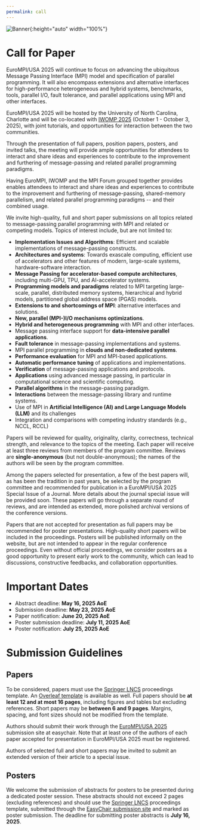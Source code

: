 ```yaml
---
permalink: call
---
```


![Banner](/assets/Charlotte1.png){:height="auto" width="100%"}

<h1>Call for Paper</h1>

<div class="text-justify conference-text">

<p>EuroMPI/USA 2025 will continue to focus on advancing the ubiquitous Message Passing Interface (MPI) model and specification of parallel programming. It will also encompass extensions and alternative interfaces for high-performance heterogeneous and hybrid systems, benchmarks, tools, parallel I/O, fault tolerance, and parallel applications using MPI and other interfaces.</p>  

<p>EuroMPI/USA 2025 will be hosted by the University of North Carolina, Charlotte and will be co-located with <a href="https://www.iwomp.org/">IWOMP 2025</a> (October 1 - October 3, 2025), with joint tutorials, and opportunities for interaction between the two communities.</p>

<p>Through the presentation of full papers, position papers, posters, and invited talks, the meeting will provide ample opportunities for attendees to interact and share ideas and experiences to contribute to the improvement and furthering of message-passing and related parallel programming paradigms.</p>

<p>Having EuroMPI, IWOMP and the MPI Forum grouped together provides enables attendees to interact and share ideas and experiences to contribute to the improvement and furthering of message-passing, shared-memory parallelism, and related parallel programming paradigms -- and their combined usage.</p>



<p>We invite high-quality, full and short paper submissions on all topics related to message-passing parallel programming with MPI and related or competing models. Topics of interest include, but are not limited to:</p>

<ul>
<li> <b>Implementation Issues and Algorithms</b>: Efficient and scalable implementations of message-passing constructs.</li>
<li> <b>Architectures and systems</b>: Towards exascale computing, efficient use of accelerators and other features of modern, large-scale systems, hardware-software interaction.</li>
<li> <b>Message Passing for accelerator-based compute architectures</b>, including multi-GPU, TPU, and AI-accelerator systems.</li>
<li> <b>Programming models and paradigms</b> related to MPI targeting large-scale, parallel, distributed memory systems, hierarchical and hybrid models, partitioned global address space (PGAS) models.</li>
<li> <b>Extensions to and shortcomings of MPI</b>: alternative interfaces and solutions.</li>
<li> <b>New, parallel (MPI-)I/O mechanisms optimizations</b>.</li>
<li> <b>Hybrid and heterogeneous programming</b> with MPI and other interfaces.</li>
<li> Message passing interface support for <b>data-intensive parallel applications</b>.</li>
<li> <b>Fault tolerance</b> in message-passing implementations and systems.</li>
<li> MPI parallel programming in <b>clouds and non-dedicated systems</b>.</li>
<li> <b>Performance evaluation</b> for MPI and MPI-based applications.</li>
<li> <b>Automatic performance tuning</b> of applications and implementations.</li>
<li> <b>Verification</b> of message-passing applications and protocols.</li>
<li> <b>Applications</b> using advanced message passing, in particular in computational science and scientific computing.</li>
<li> <b>Parallel algorithms</b> in the message-passing paradigm.</li>
<li> <b>Interactions</b> between the message-passing library and runtime systems.</li>
<li> Use of MPI in <b>Artificial Intelligence (AI) and Large Language Models (LLM)</b> and its challenges</li>
<li> Integration and comparisons with competing industry standards (e.g., NCCL, RCCL)</li>
</ul>


<p>Papers will be reviewed for quality, originality, clarity, correctness, technical strength, and relevance to the topics of the meeting. Each paper will receive at least three reviews from members of the program committee. Reviews are <b>single-anonymous</b> (but not double-anonymous); the names of the authors will be seen by the program committee.</p>

<p>Among the papers selected for presentation, a few of the best papers will, as has been the tradition in past years, be selected by the program committee and recommended for publication in a EuroMPI/USA 2025 Special Issue of a Journal. More details about the journal special issue will be provided soon. These papers will go through a separate round of reviews, and are intended as extended, more polished archival versions of the conference versions.</p>

<p>Papers that are not accepted for presentation as full papers may be recommended for poster presentations. High-quality short papers will be included in the proceedings. Posters will be published informally on the website, but are not intended to appear in the regular conference proceedings. Even without official proceedings, we consider posters as a good opportunity to present early work to the community, which can lead to discussions, constructive feedbacks, and collaboration opportunities.</p>



<h1>Important Dates</h1>
<ul>
<li> Abstract deadline: <b>May 16, 2025 AoE</b></li>
<li> Submission deadline: <b>May 23, 2025 AoE</b></li>
<li> Paper notification: <b>June 20, 2025 AoE</b></li>
<li> Poster submission deadline: <b> July 11, 2025 AoE</b></li>
<li> Poster notification: <b>July 25, 2025 AoE</b></li>
<!-- <li> Camera-ready version: TBD</li> -->
</ul>


<h1>Submission Guidelines</h1>

<h2>Papers</h2>

<p>To be considered, papers must use the <a href="https://www.springer.com/gp/computer-science/lncs/conference-proceedings-guidelines">Springer LNCS</a> proceedings template. An <a href="https://www.overleaf.com/latex/templates/springer-lecture-notes-in-computer-science/kzwwpvhwnvfj#.WuA4JS5uZpi">Overleaf template</a> is available as well. Full papers should be <b>at least 12 and at most 16 pages</b>, including figures and tables but excluding references. Short papers may be <b>between 6 and 9 pages</b>. Margins, spacing, and font sizes should not be modified from the template.</p>

<p>Authors should submit their work through the <a href="https://easychair.org/conferences?conf=eurompiusa2025">EuroMPI/USA 2025</a> submission site at easychair.
Note that at least one of the authors of each paper accepted for presentation in EuroMPI/USA 2025 must be registered.</p>

<p>Authors of selected full and short papers may be invited to submit an extended version of their article to a special issue.</p>

<h2>Posters</h2>
<p>We welcome the submission of abstracts for posters to be presented during a dedicated poster session. These abstracts should not exceed 2 pages (excluding references) and should use the <a href="https://www.springer.com/gp/computer-science/lncs/conference-proceedings-guidelines">Springer LNCS</a> proceedings template, submitted through the <a href="https://easychair.org/conferences?conf=eurompiusa2025">EasyChair submission site</a> and marked as poster submission. The deadline for submitting poster abstracts is <b>July 16, 2025</b>.</p>


<!-- <p> To be considered, papers must be formatted according to the "sigconf" template style of the <a href="https://www.acm.org/publications/proceedings-template">ACM Primary Article Template</a>. Full papers may be up to 10 pages in length in PDF format.</p> -->

<!-- <p>The Overleaf template for LaTeX users can be found <a href="https://www.overleaf.com/latex/templates/association-for-computing-machinery-acm-sig-proceedings-template/bmvfhcdnxfty">here</a> (updated to point to the two-column format). Please make sure to use the "sigconf" template style.</p>
<p>The page limit includes figures, tables, and appendices, but does not include references, for which there is no page limit. Margins, spacing, and font sizes should not be modified from the template.</p> -->

<!-- Authors should submit their work through the <a href="https://easychair.org/conferences/?conf=eurompi23">EuroMPI 2023</a> Submission Site at easychair.
Note that at least one of the authors of each paper accepted for presentation in EuroMPI 2023 must be registered. -->


